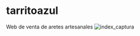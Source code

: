 # tarritoazul
Web de venta de aretes artesanales
![index_captura](https://user-images.githubusercontent.com/64714914/202617571-ea32c020-fe51-44fd-882f-ada82dacc1ab.jpeg)
